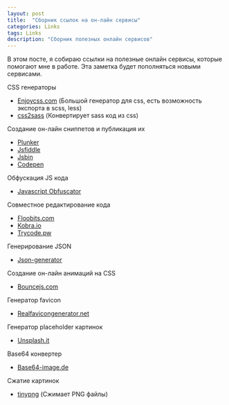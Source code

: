 ```yaml
---
layout: post
title:  "Сборник ссылок на он-лайн сервисы"
categories: Links
tags: Links
description: "Сборник полезных онлайн сервисов"
---
```


В этом посте, я собираю ссылки на полезные онлайн сервисы, которые помогают мне
в работе. Эта заметка будет пополняться новыми сервисами.

CSS генераторы
- [Enjoycss.com](http://enjoycss.com/) (Большой генератор для css, есть возможность экспорта в scss, less)
- [css2sass](http://css2sass.herokuapp.com/) (Конвертирует sass код из css)

Создание он-лайн сниппетов и публикация их
- [Plunker](http://plnkr.co/)
- [Jsfiddle](http://jsfiddle.net/)
- [Jsbin](https://jsbin.com)
- [Codepen](http://codepen.io)

Обфускация JS кода
- [Javascript Obfuscator](https://www.javascriptobfuscator.com/Javascript-Obfuscator.aspx)

Совместное редактирование кода
- [Floobits.com](https://floobits.com/)
- [Kobra.io](https://kobra.io/)
- [Trycode.pw](https://trycode.pw/)

Генерирование JSON
- [Json-generator](http://www.json-generator.com/)

Создание он-лайн анимаций на CSS
- [Bouncejs.com](http://bouncejs.com/)

Генератор favicon
- [Realfavicongenerator.net](http://realfavicongenerator.net/)

Генератор placeholder картинок
- [Unsplash.it](https://unsplash.it/)

Base64 конвертер
- [Base64-image.de](https://www.base64-image.de/)

Сжатие картинок
- [tinypng](https://tinypng.com/) (Сжимает PNG файлы)
